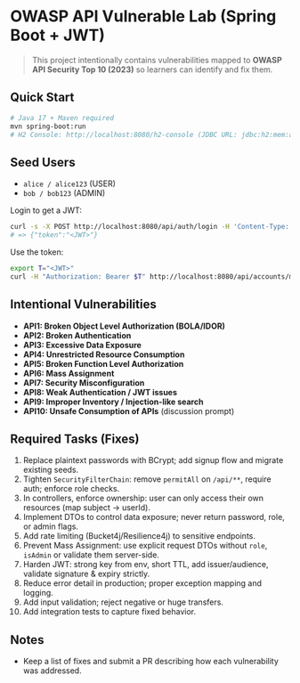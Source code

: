 # OWASP API Vulnerable Lab (Spring Boot + JWT)

> This project intentionally contains vulnerabilities mapped to **OWASP API Security Top 10 (2023)** 
> so learners can identify and fix them.

## Quick Start

```bash
# Java 17 + Maven required
mvn spring-boot:run
# H2 Console: http://localhost:8080/h2-console (JDBC URL: jdbc:h2:mem:apilab)
```

## Seed Users

- `alice / alice123` (USER)
- `bob / bob123` (ADMIN)

Login to get a JWT:
```bash
curl -s -X POST http://localhost:8080/api/auth/login -H 'Content-Type: application/json' -d '{"username":"alice","password":"alice123"}'
# => {"token":"<JWT>"}
```

Use the token:
```bash
export T="<JWT>"
curl -H "Authorization: Bearer $T" http://localhost:8080/api/accounts/mine
```

## Intentional Vulnerabilities

- **API1: Broken Object Level Authorization (BOLA/IDOR)**
- **API2: Broken Authentication**
- **API3: Excessive Data Exposure**
- **API4: Unrestricted Resource Consumption**
- **API5: Broken Function Level Authorization**
- **API6: Mass Assignment**
- **API7: Security Misconfiguration**
- **API8: Weak Authentication / JWT issues**
- **API9: Improper Inventory / Injection-like search**
- **API10: Unsafe Consumption of APIs** (discussion prompt)

## Required Tasks (Fixes)
1. Replace plaintext passwords with BCrypt; add signup flow and migrate existing seeds.
2. Tighten `SecurityFilterChain`: remove `permitAll` on `/api/**`, require auth; enforce role checks.
3. In controllers, enforce ownership: user can only access their own resources (map subject -> userId).
4. Implement DTOs to control data exposure; never return password, role, or admin flags.
5. Add rate limiting (Bucket4j/Resilience4j) to sensitive endpoints.
6. Prevent Mass Assignment: use explicit request DTOs without `role`, `isAdmin` or validate them server-side.
7. Harden JWT: strong key from env, short TTL, add issuer/audience, validate signature & expiry strictly.
8. Reduce error detail in production; proper exception mapping and logging.
9. Add input validation; reject negative or huge transfers.
10. Add integration tests to capture fixed behavior.

## Notes
- Keep a list of fixes and submit a PR describing how each vulnerability was addressed.
